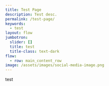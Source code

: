 ```yaml
---
title: Test Page
description: Test desc.
permalink: /test-page/
keywords:
  - test
layout: flow
jumbotron:
  slider: []
  title: test
  title-class: text-dark
flow:
  - row: main_content_row
image: /assets/images/social-media-image.png
---
```

test